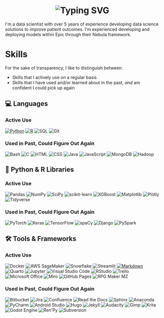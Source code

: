 <div align="center">
    <h1>
        <img src="https://readme-typing-svg.herokuapp.com?font=Jetbrains+mono&size=40&duration=3000&color=33FF33&center=true&vCenter=true&width=435&lines=Hi!;+I'm+Amanda+:);Welcome!;" alt="Typing SVG"/>
    </h1>
</div>

I'm a data scientist with over 5 years of experience developing data science solutions to improve patient outcomes. I'm experienced developing and deploying models within Epic through their Nebula framework.

# Skills

For the sake of transparency, I like to distinguish between:

* Skills that I actively use on a regular basis
* Skills that I have used and/or learned about in the past, *and* am confident I could pick up again 

## 💻 Languages

### Active Use

[![Python](https://img.shields.io/badge/Python-3776AB?logo=python&logoColor=fff)](#) [![R](https://img.shields.io/badge/R-%23276DC3.svg?logo=r&logoColor=white)](#) ![SQL](https://img.shields.io/badge/SQL-003857.svg?style=flat&logoColor=white) ![Git](https://img.shields.io/badge/Git-F05032?logo=git&logoColor=fff) 

### Used in Past, Could Figure Out Again

![Bash](https://img.shields.io/badge/Bash-4EAA25?logo=gnubash&logoColor=fff) ![C](https://img.shields.io/badge/C-00599C?logo=c&logoColor=white) ![HTML](https://img.shields.io/badge/HTML-%23E34F26.svg?logo=html5&logoColor=white) ![CSS](https://img.shields.io/badge/CSS-1572B6?logo=css3&logoColor=fff) ![Java](https://img.shields.io/badge/Java-%23ED8B00.svg?logo=openjdk&logoColor=white) ![JavaScript](https://img.shields.io/badge/JavaScript-F7DF1E?logo=javascript&logoColor=000) ![MongoDB](https://img.shields.io/badge/MongoDB-%234ea94b.svg?logo=mongodb&logoColor=white) ![Hadoop](https://img.shields.io/badge/Hadoop-66CCFF.svg?logo=apachehadoop&logoColor=white)

## 🐍 Python & R Libraries

### Active Use

![Pandas](https://img.shields.io/badge/-Pandas-%23150458.svg?style=flat&logo=pandas&logoColor=white) ![NumPy](https://img.shields.io/badge/-NumPy-%23013243.svg?style=flat&logo=numpy&logoColor=white) ![SciPy](https://img.shields.io/badge/-SciPy-%230C55A5.svg?style=flat&logo=scipy) ![scikit-learn](https://img.shields.io/badge/-scikit--learn-%23F7931E.svg?style=flat&logo=scikit-learn&logoColor=white) ![XGBoost](https://img.shields.io/badge/-XGBoost-05122A?style=flat&logo=xgboost) ![Matplotlib](https://custom-icon-badges.demolab.com/badge/Matplotlib-71D291?logo=matplotlib&logoColor=fff) ![Plotly](https://img.shields.io/badge/-Plotly-%233F4F75.svg?style=flat&logo=plotly&logoColor=white) ![Tidyverse](https://img.shields.io/badge/Tidyverse-1A1620?style=flat&logo=tidyverse&logoColor=white)

### Used in Past, Could Figure Out Again

![PyTorch](https://img.shields.io/badge/PyTorch-EE4C2C?style=flat&logo=pytorch&logoColor=white) ![Keras](https://img.shields.io/badge/Keras-D00000?style=flat&logo=keras&logoColor=white) ![TensorFlow](https://img.shields.io/badge/TensorFlow-FF6F00?style=flat&logo=tensorflow&logoColor=white) ![spaCy](https://img.shields.io/badge/spaCy-09A3D5?style=flat&logo=spacy&logoColor=white) ![Django](https://img.shields.io/badge/Django-092E20?style=flat&logo=django&logoColor=white) ![PySpark](https://img.shields.io/badge/PySpark-E25A1C?style=flat&logo=apachespark&logoColor=white)

## 🛠️ Tools & Frameworks

### Active Use

![Docker](https://img.shields.io/badge/Docker-2496ED?style=flat&logo=docker&logoColor=fff) ![AWS SageMaker](https://img.shields.io/badge/AWS-%23FF9900.svg?logo=amazon-web-services&logoColor=white) ![Snowflake](https://img.shields.io/badge/Snowflake-%2329B5E8.svg?style=flat&logo=snowflake&logoColor=white) ![Streamlit](https://img.shields.io/badge/Streamlit-%23FE4B4B.svg?style=flat&logo=streamlit&logoColor=white) [![Markdown](https://img.shields.io/badge/Markdown-%23000000.svg?logo=markdown&logoColor=white)](#) ![Quarto](https://img.shields.io/badge/Quarto-39729E?logo=Quarto&logoColor=fff)
![Jupyter](https://img.shields.io/badge/Jupyter-F37626?logo=Jupyter&logoColor=fff) ![Visual Studio Code](https://custom-icon-badges.demolab.com/badge/Visual%20Studio%20Code-0078d7.svg?logo=vsc&logoColor=white) ![RStudio](https://img.shields.io/badge/RStudio-75AADB?style=flat&logo=rstudioide&logoColor=fff) ![Trello](https://img.shields.io/badge/Trello-0052CC?logo=trello&logoColor=fff) ![Microsoft Office](https://img.shields.io/badge/Microsoft_Office-D83B01?style=flat&logo=microsoft-office&logoColor=white) ![Miro](https://img.shields.io/badge/Miro-050038?logo=miro&logoColor=fff) ![GitHub Pages](https://img.shields.io/badge/GitHub%20Pages-121013?logo=github&logoColor=white) ![RPG Maker MZ](https://img.shields.io/badge/RPG_Maker_MZ-3E4348)

### Used in Past, Could Figure Out Again

![Bitbucket](https://img.shields.io/badge/Bitbucket-0052CC?logo=bitbucket&logoColor=fff) ![Jira](https://img.shields.io/badge/Jira-%230A0FFF.svg?style=flat&logo=jira&logoColor=white) ![Confluence](https://img.shields.io/badge/Confluence-172B4D?logo=confluence&logoColor=fff) ![Read the Docs](https://img.shields.io/badge/Read%20the%20Docs-8CA1AF?logo=readthedocs&logoColor=fff) ![Sphinx](https://img.shields.io/badge/Sphinx-000?logo=sphinx&logoColor=fff) ![Anaconda](https://img.shields.io/badge/Anaconda-44A833?logo=anaconda&logoColor=fff) ![PyCharm](https://img.shields.io/badge/PyCharm-000?logo=pycharm&logoColor=fff) ![Android Studio](https://img.shields.io/badge/Android_Studio-3DDC84?logo=android+studio&logoColor=fff) ![Hugo](https://img.shields.io/badge/Hugo-FF4088?logo=hugo&logoColor=fff) ![Jekyll](https://img.shields.io/badge/Jekyll-C00?logo=jekyll&logoColor=fff) ![Audacity](https://img.shields.io/badge/Audacity-0000CC?logo=audacity&logoColor=white) ![Gimp](https://img.shields.io/badge/Gimp-5C5543?logo=gimp&logoColor=white) ![Krita](https://img.shields.io/badge/Krita-203759?logo=krita&logoColor=EEF37B) ![Godot Engine](https://img.shields.io/badge/Godot-%23FFFFFF.svg?logo=godot-engine) ![Ren'Py](https://img.shields.io/badge/Ren'Py-FF7F7F?logo=Renpy&logoColor=fff) ![Subversion](https://img.shields.io/badge/Subversion-809CC9?logo=subversion&logoColor=fff)
